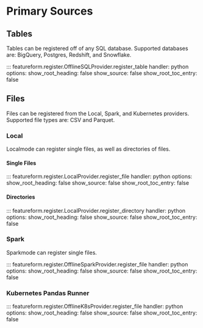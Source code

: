 # Primary Sources


## Tables
Tables can be registered off of any SQL database. Supported databases are: BigQuery, Postgres, Redshift, and Snowflake.

::: featureform.register.OfflineSQLProvider.register_table
    handler: python
    options:
        show_root_heading: false
        show_source: false
        show_root_toc_entry: false

## Files
Files can be registered from the Local, Spark, and Kubernetes providers. Supported file types are: CSV and Parquet.

### Local
Localmode can register single files, as well as directories of files.

#### Single Files
::: featureform.register.LocalProvider.register_file
    handler: python
    options:
        show_root_heading: false
        show_source: false
        show_root_toc_entry: false

#### Directories
::: featureform.register.LocalProvider.register_directory
    handler: python
    options:
        show_root_heading: false
        show_source: false
        show_root_toc_entry: false

### Spark
Sparkmode can register single files.

::: featureform.register.OfflineSparkProvider.register_file
    handler: python
    options:
        show_root_heading: false
        show_source: false
        show_root_toc_entry: false

### Kubernetes Pandas Runner
::: featureform.register.OfflineK8sProvider.register_file
    handler: python
    options:
        show_root_heading: false
        show_source: false
        show_root_toc_entry: false